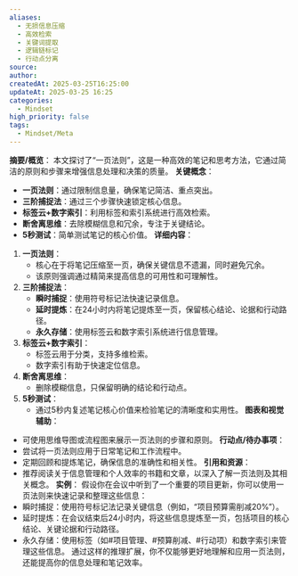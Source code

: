 ```yaml
---
aliases:
  - 无损信息压缩
  - 高效检索
  - 关键词提取
  - 逻辑链标记
  - 行动点分离
source: 
author: 
createdAt: 2025-03-25T16:25:00
updateAt: 2025-03-25 16:25
categories:
  - Mindset
high_priority: false
tags:
  - Mindset/Meta
---
```

**摘要/概览**：
本文探讨了“一页法则”，这是一种高效的笔记和思考方法，它通过简洁的原则和步骤来增强信息处理和决策的质量。
**关键概念**：
- **一页法则**：通过限制信息量，确保笔记简洁、重点突出。
- **三阶捕捉法**：通过三个步骤快速锁定核心信息。
- **标签云+数字索引**：利用标签和索引系统进行高效检索。
- **断舍离思维**：去除模糊信息和冗余，专注于关键结论。
- **5秒测试**：简单测试笔记的核心价值。
**详细内容**：
1. **一页法则**：
   - 核心在于将笔记压缩至一页，确保关键信息不遗漏，同时避免冗余。
   - 该原则强调通过精简来提高信息的可用性和可理解性。
2. **三阶捕捉法**：
   - **瞬时捕捉**：使用符号标记法快速记录信息。
   - **延时提炼**：在24小时内将笔记提炼至一页，保留核心结论、论据和行动路径。
   - **永久存储**：使用标签云和数字索引系统进行信息管理。
3. **标签云+数字索引**：
   - 标签云用于分类，支持多维检索。
   - 数字索引有助于快速定位信息。
4. **断舍离思维**：
   - 删除模糊信息，只保留明确的结论和行动点。
5. **5秒测试**：
   - 通过5秒内复述笔记核心价值来检验笔记的清晰度和实用性。
**图表和视觉辅助**：
- 可使用思维导图或流程图来展示一页法则的步骤和原则。
**行动点/待办事项**：
- 尝试将一页法则应用于日常笔记和工作流程中。
- 定期回顾和提炼笔记，确保信息的准确性和相关性。
**引用和资源**：
- 推荐阅读关于信息管理和个人效率的书籍和文章，以深入了解一页法则及其相关概念。
**实例**：
假设你在会议中听到了一个重要的项目更新，你可以使用一页法则来快速记录和整理这些信息：
- 瞬时捕捉：使用符号标记法记录关键信息（例如，“项目预算需削减20%”）。
- 延时提炼：在会议结束后24小时内，将这些信息提炼至一页，包括项目的核心结论、关键论据和行动路径。
- 永久存储：使用标签（如#项目管理、#预算削减、#行动项）和数字索引来管理这些信息。
通过这样的推理扩展，你不仅能够更好地理解和应用一页法则，还能提高你的信息处理和笔记效率。
